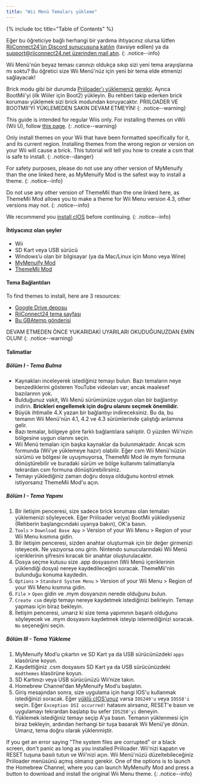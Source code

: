 ```yaml
---
title: "Wii Menü Temaları yükleme"
---
```


{% include toc title="Table of Contents" %}

Eğer bu öğreticiye bağlı herhangi bir yardıma ihtiyacınız olursa lütfen [RiiConnect24’ün Discord sunucusuna katılın](https://discord.gg/rc24) (tavsiye edilen) ya da [support@riiconnect24.net üzerinden mail atın](mailto:support@riiconnect24.net).
{: .notice--info}

Wii Menü'nün beyaz teması canınızı oldukça sıkıp sizi yeni tema arayışlarına mı soktu? Bu öğretici size Wii Menü'nüz için yeni bir tema elde etmenizi sağlayacak!

Brick modu gibi bir durumda [Priiloader'ı yüklemeniz gerekir](priiloader). Ayrıca BootMii'yi (ilk Wiiler için Boot2) yükleyin. Bu rehberi takip ederken brick koruması yüklemek sizi brick modundan koruyacaktır. PRIILOADER VE BOOTMII'Yİ YÜKLEMEDEN SAKIN DEVAM ETMEYİN!
{: .notice--warning}

This guide is intended for regular Wiis only. For installing themes on vWii (Wii U), follow [this page](themes-vwii).
{: .notice--warning}

Only install themes on your Wii that have been formatted specifically for it, and its current region. Installing themes from the wrong region or version on your Wii will cause a brick. This tutorial will tell you how to create a csm that is safe to install.
{: .notice--danger}

For safety purposes, please do not use any other version of MyMenuify than the one linked here, as MyMenuify Mod is the safest way to install a theme.
{: .notice--info}

Do not use any other version of ThemeMii than the one linked here, as ThemeMii Mod allows you to make a theme for Wii Menu version 4.3, other versions may not.
{: .notice--info}

We recommend you [install cIOS](cios) before continuing.
{: .notice--info}

#### İhtiyacınız olan şeyler

* Wii
* SD Kart veya USB sürücü
* Windows’u olan bir bilgisayar (ya da Mac/Linux için Mono veya Wine)
* [MyMenuify Mod](/assets/files/MyMenuifyModv1.5.zip)
* [ThemeMii Mod](/assets/files/New_Thememii_MOD.rar)

#### Tema Bağlantıları

To find themes to install, here are 3 resources:

* [Google Drive deposu](https://drive.google.com/drive/folders/19tyeVQ--bJ0ZUTNg5yvAGvc3G4-euEpm?usp=sharing)
* [RiiConnect24 tema sayfası](https://rc24.xyz/goodies/themes/)
* [Bu GBAtemp gönderisi](https://gbatemp.net/threads/wii-theme-team-creations-v2.336596/)

DEVAM ETMEDEN ÖNCE YUKARIDAKİ UYARILARI OKUDUĞUNUZDAN EMİN OLUN!
{: .notice--warning}

#### Talimatlar

##### Bölüm I - Tema Bulma

* Kaynakları inceleyerek istediğiniz temayı bulun. Bazı temaların neye benzediklerini gösteren YouTube videoları var; ancak maalesef bazılarının yok.
* Bulduğunuz vakit, Wii Menü sürümünüze uygun olan bir bağlantıyı indirin. **Brickleri engellemek için doğru olanını seçmek önemlidir.**
* Büyük ihtimalle 4.X yazan bir bağlantıyı indireceksiniz. Bu da, bu temanın Wii Menü'nün 4.1, 4.2 ve 4.3 sürümlerinde çalıştığı anlamına gelir.
* Bazı temalar, bölgeye göre farklı bağlantılara sahiptir. O yüzden Wii'nizin bölgesine uygun olanını seçin.
* Wii Menü temaları için başka kaynaklar da bulunmaktadır. Ancak scm formunda (Wii'ye yüklemeye hazır) olabilir. Eğer csm Wii Menü'nüzün sürümü ve bölgesi ile uyuşmuyorsa, ThemeMii Mod ile mym formuna dönüştürebilir ve buradaki sürüm ve bölge kullanımı talimatlarıyla tekrardan csm formuna dönüştürebilirsiniz.
* Temayı yüklediğiniz zaman doğru dosya olduğunu kontrol etmek istiyorsanız ThemeMii Mod'u açın.

##### Bölüm I - Tema Yapımı

1. Bir iletişim penceresi, size sadece brick koruması olan temaları yüklemenizi söyleyecek. Eğer Priiloader ve(ya) BootMii yüklediyseniz (Rehberin başlangıcındaki uyarıya bakın), OK'a basın.
2. `Tools` > `Download Base App` > Version of your Wii Menu > Region of your Wii Menu kısmına gidin.
3. Bir iletişim penceresi, sizden anahtar oluşturmak için bir değer girmenizi isteyecek. Ne yazıyorsa onu girin. Nintendo sunucularındaki Wii Menü içeriklerinin şifresini kıracak bir anahtar oluşturulacaktır.
4. Dosya seçme kutusu size .app dosyasının (Wii Menü içeriklerinin yüklendiği dosya) nereye kaydedileceğini soracak. ThemeMii'nin bulunduğu konuma kaydedin.
5. `Options` > `Standard System Menu` > Version of your Wii Menu > Region of your Wii Menu kısmına gidin.
6. `File` > `Open` gidin ve .mym dosyanızın nerede olduğunu bulun.
7. `Create csm` deyip temayı nereye kaydetmek istediğinizi belirleyin. Temayı yapması için biraz bekleyin.
8. İletişim penceresi, umarız ki size tema yapımının başarılı olduğunu söyleyecek ve .mym dosyasını kaydetmek isteyip istemediğinizi soracak. `No` seçeneğini seçin.

##### Bölüm III - Tema Yükleme

1. MyMenuify Mod’u çıkartın ve SD Kart ya da USB sürücünüzdeki `apps` klasörüne koyun.
2. Kaydettiğiniz .csm dosyasını SD Kart ya da USB sürücünüzdeki `modthemes` klasörüne koyun.
3. SD Kartınızı veya USB sürücünüzü Wii’nize takın.
4. Homebrew Channel’dan MyMenuify Mod’u başlatın.
5. Giriş mesajından sonra, size uygulama için hangi IOS'u kullanmak istediğinizi soracak. Eğer [yüklü cIOS'unuz](cios) varsa `IOS249'u` veya `IOS58'i` seçin. Eğer `Exception DSI occurred!` hatasını alırsanız, RESET'e basın ve uygulamayı tekrardan başlatıp bu sefer `IOS250'yi` deneyin.
6. Yüklemek istediğiniz temayı seçip A'ya basın. Temanın yüklenmesi için biraz bekleyin, ardından herhangi bir tuşa basarak Wii Menü'ye dönün. Umarız, tema doğru olarak yüklenmiştir.

If you get an error saying "The system files are corrupted" or a black screen, don't panic as long as you installed Priiloader. Wii'nizi kapatın ve RESET tuşuna basılı tutun ve Wii'nizi açın. Wii Menü'nüzü düzeltebileceğiniz Priiloader menüsünü açmış olmanız gerekir. One of the options is to launch the Homebrew Channel, where you can launch MyMenuify Mod and press a button to download and install the original Wii Menu theme.
{: .notice--info}
